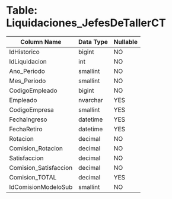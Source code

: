 # Table: Liquidaciones_JefesDeTallerCT

| Column Name | Data Type | Nullable |
|-------------|-----------|----------|
| IdHistorico | bigint | NO |
| IdLiquidacion | int | NO |
| Ano_Periodo | smallint | NO |
| Mes_Periodo | smallint | NO |
| CodigoEmpleado | bigint | NO |
| Empleado | nvarchar | YES |
| CodigoEmpresa | smallint | YES |
| FechaIngreso | datetime | YES |
| FechaRetiro | datetime | YES |
| Rotacion | decimal | NO |
| Comision_Rotacion | decimal | NO |
| Satisfaccion | decimal | NO |
| Comision_Satisfaccion | decimal | NO |
| Comision_TOTAL | decimal | YES |
| IdComisionModeloSub | smallint | NO |
